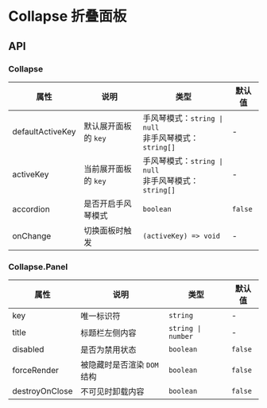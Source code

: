 # Collapse 折叠面板

<code src="./demos/index.tsx"></code>

## API

### Collapse

| 属性             | 说明                 | 类型                                                       | 默认值  |
| ---------------- | -------------------- | ---------------------------------------------------------- | ------- |
| defaultActiveKey | 默认展开面板的 `key` | 手风琴模式：`string \| null` <br/>非手风琴模式：`string[]` | -       |
| activeKey        | 当前展开面板的 `key` | 手风琴模式：`string \| null` <br/>非手风琴模式：`string[]` | -       |
| accordion        | 是否开启手风琴模式   | `boolean`                                                  | `false` |
| onChange         | 切换面板时触发       | `(activeKey) => void`                                      | -       |

### Collapse.Panel

| 属性           | 说明                        | 类型               | 默认值  |
| -------------- | --------------------------- | ------------------ | ------- |
| key            | 唯一标识符                  | `string`           | -       |
| title          | 标题栏左侧内容              | `string \| number` | -       |
| disabled       | 是否为禁用状态              | `boolean`          | `false` |
| forceRender    | 被隐藏时是否渲染 `DOM` 结构 | `boolean`          | `false` |
| destroyOnClose | 不可见时卸载内容            | `boolean`          | `false` |
